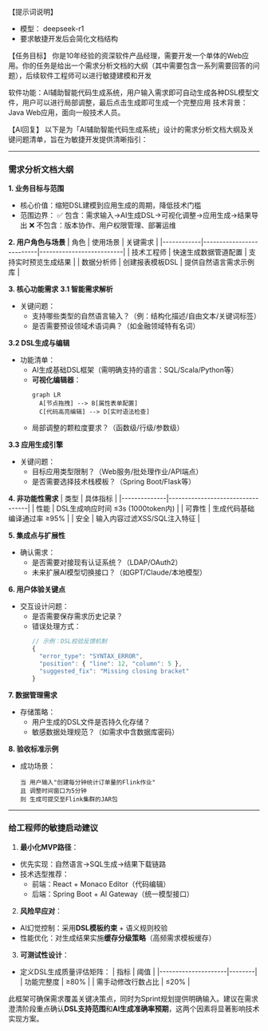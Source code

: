 【提示词说明】
* 模型： deepseek-r1
* 要求敏捷开发后会简化文档结构

【任务目标】
你是10年经验的资深软件产品经理，需要开发一个单体的Web应用。你的任务是给出一个需求分析文档的大纲（其中需要包含一系列需要回答的问题），后续软件工程师可以进行敏捷建模和开发

软件功能：AI辅助智能代码生成系统，用户输入需求即可自动生成各种DSL模型文件，用户可以进行局部调整，最后点击生成即可生成一个完整应用
技术背景：Java Web应用，面向一般技术人员。

【AI回复】
以下是为「AI辅助智能代码生成系统」设计的需求分析文档大纲及关键问题清单，旨在为敏捷开发提供清晰指引：

---

### **需求分析文档大纲**
**1. 业务目标与范围**
- 核心价值：缩短DSL建模到应用生成的周期，降低技术门槛
- 范围边界：
  ✅ 包含：需求输入→AI生成DSL→可视化调整→应用生成→结果导出
  ❌ 不包含：版本协作、用户权限管理、部署运维

**2. 用户角色与场景**
| 角色       | 使用场景                  | 关键需求                  |
|------------|--------------------------|--------------------------|
| 技术工程师 | 快速生成数据管道配置      | 支持实时预览生成结果      |
| 数据分析师 | 创建报表模板DSL          | 提供自然语言需求示例库    |

**3. 核心功能需求**
**3.1 智能需求解析**
- 关键问题：
  - 支持哪些类型的自然语言输入？（例：结构化描述/自由文本/关键词标签）
  - 是否需要预设领域术语词典？（如金融领域特有名词）

**3.2 DSL生成与编辑**
- 功能清单：
  - AI生成基础DSL框架（需明确支持的语言：SQL/Scala/Python等）
  - **可视化编辑器**：
    ```mermaid
    graph LR
      A[节点拖拽] --> B[属性表单配置]
      C[代码高亮编辑] --> D[实时语法检查]
    ```
  - 局部调整的颗粒度要求？（函数级/行级/参数级）

**3.3 应用生成引擎**
- 关键问题：
  - 目标应用类型限制？（Web服务/批处理作业/API端点）
  - 是否需要选择技术栈模板？（Spring Boot/Flask等）

**4. 非功能性需求**
| 类型         | 具体指标                          |
|--------------|----------------------------------|
| 性能         | DSL生成响应时间 ≤3s (1000token内) |
| 可靠性       | 生成代码基础编译通过率 ≥95%       |
| 安全         | 输入内容过滤XSS/SQL注入特征       |

**5. 集成点与扩展性**
- 确认需求：
  - 是否需要对接现有认证系统？（LDAP/OAuth2）
  - 未来扩展AI模型切换接口？（如GPT/Claude/本地模型）

**6. 用户体验关键点**
- 交互设计问题：
  - 是否需要保存需求历史记录？
  - 错误处理方式：
    ```javascript
    // 示例：DSL校验反馈机制
    {
      "error_type": "SYNTAX_ERROR",
      "position": { "line": 12, "column": 5 },
      "suggested_fix": "Missing closing bracket"
    }
    ```

**7. 数据管理需求**
- 存储策略：
  - 用户生成的DSL文件是否持久化存储？
  - 敏感数据处理规范？（如需求中含数据库密码）

**8. 验收标准示例**
- 成功场景：
  ```gherkin
  当 用户输入"创建每分钟统计订单量的Flink作业"
  且 调整时间窗口为5分钟
  则 生成可提交至Flink集群的JAR包
  ```

---

### **给工程师的敏捷启动建议**
1. **最小化MVP路径**：
  - 优先实现：自然语言→SQL生成→结果下载链路
  - 技术选型推荐：
    - 前端：React + Monaco Editor（代码编辑）
    - 后端：Spring Boot + AI Gateway（统一模型接口）

2. **风险早应对**：
  - AI幻觉控制：采用**DSL模板约束** + 语义规则校验
  - 性能优化：对生成结果实施**缓存分级策略**（高频需求模板缓存）

3. **可测试性设计**：
  - 定义DSL生成质量评估矩阵：
    | 指标                | 阈值   |
    |---------------------|--------|
    | 功能完整度          | ≥80%   |
    | 需手动修改行数占比  | ≤20%   |

此框架可确保需求覆盖关键决策点，同时为Sprint规划提供明确输入。建议在需求澄清阶段重点确认**DSL支持范围**和**AI生成准确率预期**，这两个因素将显著影响技术实现方案。


